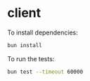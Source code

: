 # client

To install dependencies:

```bash
bun install
```

To run the tests:

```bash
bun test --timeout 60000
```